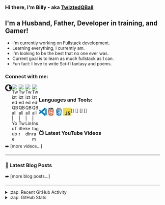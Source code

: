 ### Hi there, I'm Billy - aka [TwiztedQBall][website]

## I'm a Husband, Father, Developer in training, and Gamer!

- I'm currently working on Fullstack development.
- Learning everything, I currently am.
- I'm looking to be the best that no one ever was.
- Current goal is to learn as much fullstack as I can.
- Fun fact: I love to write Sci-fi fantasy and poems.

### Connect with me:

[<img align="left" alt="TwiztedQBall.com" width="22px" src="https://raw.githubusercontent.com/iconic/open-iconic/master/svg/globe.svg" />][website]
[<img align="left" alt="TwiztedQBall | YouTube" width="22px" src="https://cdn.jsdelivr.net/npm/simple-icons@v3/icons/youtube.svg" />][youtube]
[<img align="left" alt="TwiztedQBall | Twitter" width="22px" src="https://cdn.jsdelivr.net/npm/simple-icons@v3/icons/twitter.svg" />][twitter]
[<img align="left" alt="TwiztedQBall | LinkedIn" width="22px" src="https://cdn.jsdelivr.net/npm/simple-icons@v3/icons/linkedin.svg" />][linkedin]
[<img align="left" alt="TwiztedQBall | Instagram" width="22px" src="https://cdn.jsdelivr.net/npm/simple-icons@v3/icons/instagram.svg" />][instagram]

<br />

### Languages and Tools:

[<img align="left" alt="Visual Studio Code" width="26px" src="https://raw.githubusercontent.com/github/explore/80688e429a7d4ef2fca1e82350fe8e3517d3494d/topics/visual-studio-code/visual-studio-code.png" />]
[<img align="left" alt="HTML5" width="26px" src="https://raw.githubusercontent.com/github/explore/80688e429a7d4ef2fca1e82350fe8e3517d3494d/topics/html/html.png" />]
[<img align="left" alt="CSS3" width="26px" src="https://raw.githubusercontent.com/github/explore/80688e429a7d4ef2fca1e82350fe8e3517d3494d/topics/css/css.png" />]
[<img align="left" alt="JavaScript" width="26px" src="https://raw.githubusercontent.com/github/explore/80688e429a7d4ef2fca1e82350fe8e3517d3494d/topics/javascript/javascript.png" />]

<br />

### 📺 Latest YouTube Videos

<!-- YOUTUBE:START -->

<!-- YOUTUBE:END -->

➡️ [more videos...]

---

### 📕 Latest Blog Posts

<!-- BLOG-POST-LIST:START -->

<!-- BLOG-POST-LIST:END -->

➡️ [more blog posts...]

---

<details>
  <summary>:zap: Recent GitHub Activity</summary>
  
<!--START_SECTION:activity-->

<!--END_SECTION:activity-->

</details>

<details>
  <summary>:zap: GitHub Stats</summary>

</details>

[website]: https://
[course]: https://www.udemy.com/course/the-complete-web-development-bootcamp/
[twitter]: https://twitter.com/TwiztedQBall
[youtube]: https://www.youtube.com/channel/UChNuUjb7CScyzPiEBjI968A
[instagram]: https://instagram.com/TwiztedQBall
[linkedin]: https://linkedin.com/in/TwiztedQBall
